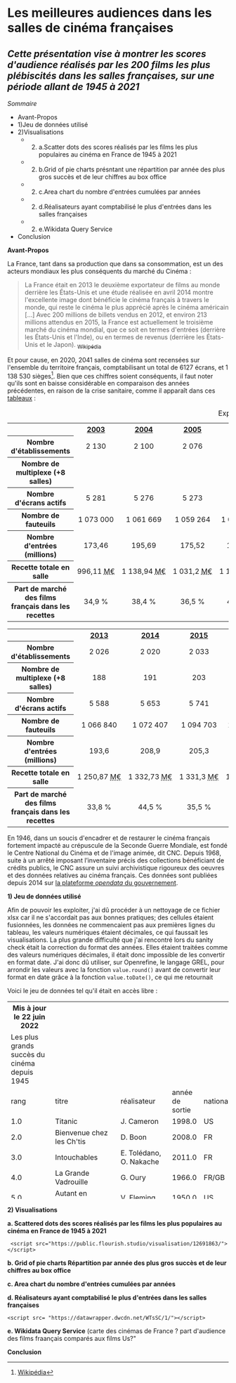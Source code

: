 <meta http-equiv='cache-control' content='no-cache'> 
<meta http-equiv='expires' content='0'> 
<meta http-equiv='pragma' content='no-cache'>

# Les meilleures audiences dans les salles de cinéma françaises
## *Cette présentation vise à montrer les scores d'audience réalisés par les 200 films les plus plébiscités dans les salles françaises, sur une période allant de 1945 à 2021*

*Sommaire*
- Avant-Propos
- 1)Jeu de données utilisé
- 2)Visualisations
  * 2) a.Scatter dots des scores réalisés par les films les plus populaires au cinéma en France de 1945 à 2021
  * 2) b.Grid of pie charts présntant une répartition par année des plus gros succès et de leur chiffres au box office
  * 2) c.Area chart du nombre d'entrées cumulées par années
  * 2) d.Réalisateurs ayant comptabilisé le plus d'entrées dans les salles françaises
  * 2) e.Wikidata Query Service
- Conclusion

**Avant-Propos**

La France, tant dans sa production que dans sa consommation, est un des acteurs mondiaux les plus conséquents du marché du Cinéma :
> La France était en 2013 le deuxième exportateur de films au monde derrière les États-Unis et une étude réalisée en avril 2014 montre l'excellente image dont bénéficie le cinéma français à travers le monde, qui reste le cinéma le plus apprécié après le cinéma américain [...]
Avec 200 millions de billets vendus en 2012, et environ 213 millions attendus en 2015, la France est actuellement le troisième marché du cinéma mondial, que ce soit en termes d'entrées (derrière les États-Unis et l'Inde), ou en termes de revenus (derrière les États-Unis et le Japon). 
[<sub>Wikipédia</sub>](https://fr.wikipedia.org/wiki/Cin%C3%A9ma_fran%C3%A7ais#Audience_contemporaine)

Et pour cause, en 2020, 2041 salles de cinéma sont recensées sur l'ensemble du territoire français, comptabilisant un total de 6127 écrans, et 1 138 530 sièges[^1]. Bien que ces chiffres soient conséquents, il faut noter qu'ils sont en baisse considérable en comparaison des années précédentes, en raison de la crise sanitaire, comme il apparaît dans ces [tableaux](https://fr.wikipedia.org/wiki/Cin%C3%A9ma_fran%C3%A7ais#Exploitation) :

<table class="wikitable centre">
<caption>Exploitation cinématographique en France
</caption>
<tbody><tr>
<td>
</td>
<th scope="col"><a href="/wiki/2003_au_cin%C3%A9ma" title="2003 au cinéma">2003</a>
</th>
<th scope="col"><a href="/wiki/2004_au_cin%C3%A9ma" title="2004 au cinéma">2004</a>
</th>
<th scope="col"><a href="/wiki/2005_au_cin%C3%A9ma" title="2005 au cinéma">2005</a>
</th>
<th scope="col"><a href="/wiki/2006_au_cin%C3%A9ma" title="2006 au cinéma">2006</a>
</th>
<th scope="col"><a href="/wiki/2007_au_cin%C3%A9ma" title="2007 au cinéma">2007</a>
</th>
<th scope="col"><a href="/wiki/2008_au_cin%C3%A9ma" title="2008 au cinéma">2008</a>
</th>
<th scope="col"><a href="/wiki/2009_au_cin%C3%A9ma" title="2009 au cinéma">2009</a>
</th>
<th scope="col"><a href="/wiki/2010_au_cin%C3%A9ma" title="2010 au cinéma">2010</a>
</th>
<th scope="col"><a href="/wiki/2011_au_cin%C3%A9ma" title="2011 au cinéma">2011</a>
</th>
<th scope="col"><a href="/wiki/2012_au_cin%C3%A9ma" title="2012 au cinéma">2012</a>
</th></tr>
<tr>
<th scope="row">Nombre d'établissements
</th>
<td align="center">2&#160;130
</td>
<td align="center">2&#160;100
</td>
<td align="center">2&#160;076
</td>
<td align="center">2&#160;063
</td>
<td align="center">2&#160;054
</td>
<td align="center">2&#160;068
</td>
<td align="center">2&#160;065
</td>
<td align="center">2&#160;046
</td>
<td align="center">2&#160;032
</td>
<td align="center">2&#160;029
</td></tr>
<tr>
<th scope="row">Nombre de multiplexe (+8 salles)
</th>
<td align="center">
</td>
<td align="center">
</td>
<td align="center">
</td>
<td align="center">
</td>
<td align="center">158
</td>
<td align="center">164
</td>
<td align="center">171
</td>
<td align="center">172
</td>
<td align="center">176
</td>
<td align="center">
</td></tr>
<tr>
<th scope="row">Nombre d'écrans actifs
</th>
<td align="center">5&#160;281
</td>
<td align="center">5&#160;276
</td>
<td align="center">5&#160;273
</td>
<td align="center">5&#160;283
</td>
<td align="center">5&#160;315
</td>
<td align="center">5&#160;389
</td>
<td align="center">5&#160;469
</td>
<td align="center">5&#160;464
</td>
<td align="center">5&#160;466
</td>
<td align="center">5&#160;502
</td></tr>
<tr>
<th scope="row">Nombre de fauteuils
</th>
<td align="center">1&#160;073&#160;000
</td>
<td align="center">1&#160;061&#160;669
</td>
<td align="center">1&#160;059&#160;264
</td>
<td align="center">1&#160;056&#160;868
</td>
<td align="center">1&#160;056&#160;072
</td>
<td align="center">1&#160;066&#160;593
</td>
<td align="center">1&#160;076&#160;984
</td>
<td align="center">1&#160;073&#160;681
</td>
<td align="center">1&#160;065&#160;803
</td>
<td align="center">1&#160;068&#160;903
</td></tr>
<tr>
<th scope="row">Nombre d'entrées (millions)
</th>
<td align="center">173,46
</td>
<td align="center">195,69
</td>
<td align="center">175,52
</td>
<td align="center">188,77
</td>
<td align="center">178,41
</td>
<td align="center">190,18
</td>
<td align="center">201,51
</td>
<td align="center">206,95
</td>
<td align="center">217,07
</td>
<td align="center">203,44
</td></tr>
<tr>
<th scope="row">Recette totale en salle
</th>
<td align="center">996,11&#160;<abbr class="abbr" title="mégaeuro">M€</abbr>
</td>
<td align="center">1&#160;138,94&#160;<abbr class="abbr" title="mégaeuro">M€</abbr>
</td>
<td align="center">1&#160;031,2&#160;<abbr class="abbr" title="mégaeuro">M€</abbr>
</td>
<td align="center">1&#160;120,7&#160;<abbr class="abbr" title="mégaeuro">M€</abbr>
</td>
<td align="center">1&#160;061,52&#160;<abbr class="abbr" title="mégaeuro">M€</abbr>
</td>
<td align="center">1&#160;142,21&#160;<abbr class="abbr" title="mégaeuro">M€</abbr>
</td>
<td align="center">1&#160;236,41&#160;<abbr class="abbr" title="mégaeuro">M€</abbr>
</td>
<td align="center">1&#160;308,92&#160;<abbr class="abbr" title="mégaeuro">M€</abbr>
</td>
<td align="center">1&#160;373,92&#160;<abbr class="abbr" title="mégaeuro">M€</abbr>
</td>
<td align="center">1&#160;305,63&#160;<abbr class="abbr" title="mégaeuro">M€</abbr>
</td></tr>
<tr>
<th scope="row">Part de marché des films<br />français dans les recettes
</th>
<td align="center" valign="middle">34,9&#160;%
</td>
<td align="center" valign="middle">38,4&#160;%
</td>
<td align="center" valign="middle">36,5&#160;%
</td>
<td align="center" valign="middle">44,6&#160;%
</td>
<td align="center" valign="middle">36,5&#160;%
</td>
<td align="center" valign="middle">45,4&#160;%
</td>
<td align="center" valign="middle">36,8&#160;%
</td>
<td align="center" valign="middle">35,8&#160;%
</td>
<td align="center" valign="middle">40,9&#160;%
</td>
<td align="center" valign="middle">40,3&#160;%
</td></tr></tbody></table>

<table class="wikitable centre">
<tbody><tr>
<td>
</td>
<th scope="col"><a href="/wiki/2013_au_cin%C3%A9ma" title="2013 au cinéma">2013</a>
</th>
<th scope="col"><a href="/wiki/2014_au_cin%C3%A9ma" title="2014 au cinéma">2014</a>
</th>
<th scope="col"><a href="/wiki/2015_au_cin%C3%A9ma" title="2015 au cinéma">2015</a>
</th>
<th scope="col"><a href="/wiki/2016_au_cin%C3%A9ma" title="2016 au cinéma">2016</a>
</th>
<th scope="col"><a href="/wiki/2017_au_cin%C3%A9ma" title="2017 au cinéma">2017</a>
</th>
<th scope="col"><a href="/wiki/2018_au_cin%C3%A9ma" title="2018 au cinéma">2018</a>
</th>
<th scope="col"><a href="/wiki/2019_au_cin%C3%A9ma" title="2019 au cinéma">2019</a>
</th>
<th scope="col"><a href="/wiki/2020_au_cin%C3%A9ma" title="2020 au cinéma">2020</a>
</th></tr>
<tr>
<th scope="row">Nombre d'établissements
</th>
<td align="center">2&#160;026
</td>
<td align="center">2&#160;020
</td>
<td align="center">2&#160;033
</td>
<td align="center">2&#160;044
</td>
<td align="center">2&#160;046
</td>
<td align="center">2040
</td>
<td align="center">2045
</td>
<td align="center">2041
</td></tr>
<tr>
<th scope="row">Nombre de multiplexe (+8 salles)
</th>
<td align="center">188
</td>
<td align="center">191
</td>
<td align="center">203
</td>
<td align="center">209
</td>
<td align="center">219
</td>
<td align="center">226
</td>
<td align="center">232
</td>
<td align="center">233
</td></tr>
<tr>
<th scope="row">Nombre d'écrans actifs
</th>
<td align="center">5&#160;588
</td>
<td align="center">5&#160;653
</td>
<td align="center">5&#160;741
</td>
<td align="center">5&#160;842
</td>
<td align="center">5&#160;913
</td>
<td align="center">5982
</td>
<td align="center">6114
</td>
<td align="center">6127
</td></tr>
<tr>
<th scope="row">Nombre de fauteuils
</th>
<td align="center">1&#160;066&#160;840
</td>
<td align="center">1&#160;072&#160;407
</td>
<td align="center">1&#160;094&#160;703
</td>
<td align="center">1&#160;099&#160;526
</td>
<td align="center">1&#160;118&#160;916
</td>
<td align="center">1&#160;126&#160;162
</td>
<td align="center">1&#160;140&#160;999
</td>
<td align="center">1&#160;138&#160;530
</td></tr>
<tr>
<th scope="row">Nombre d'entrées (millions)
</th>
<td align="center">193,6
</td>
<td align="center">208,9
</td>
<td align="center">205,3
</td>
<td align="center">213,2
</td>
<td align="center">209,2
</td>
<td align="center">201,20
</td>
<td align="center">213.0
</td>
<td align="center">65;1
</td></tr>
<tr>
<th scope="row">Recette totale en salle
</th>
<td align="center">1&#160;250,87&#160;<abbr class="abbr" title="mégaeuro">M€</abbr>
</td>
<td align="center">1&#160;332,73&#160;<abbr class="abbr" title="mégaeuro">M€</abbr>
</td>
<td align="center">1&#160;331,3&#160;<abbr class="abbr" title="mégaeuro">M€</abbr>
</td>
<td align="center">1&#160;388,6&#160;<abbr class="abbr" title="mégaeuro">M€</abbr>
</td>
<td align="center">1&#160;380,6&#160;<abbr class="abbr" title="mégaeuro">M€</abbr>
</td>
<td align="center">1336,73<abbr class="abbr" title="mégaeuro">M€</abbr>
</td>
<td align="center">1447,4<abbr class="abbr" title="mégaeuro">M€</abbr>
</td>
<td align="center"><abbr class="abbr" title="mégaeuro">M€</abbr>
</td></tr>
<tr>
<th scope="row">Part de marché des films<br />français dans les recettes
</th>
<td align="center" valign="middle">33,8&#160;%
</td>
<td align="center" valign="middle">44,5&#160;%
</td>
<td align="center" valign="middle">35,5&#160;%
</td>
<td align="center" valign="middle">35,8&#160;%
</td>
<td align="center" valign="middle">37,4&#160;%
</td>
<td align="center" valign="middle">39,3%
</td>
<td align="center" valign="middle">34,8&#160;%
</td>
<td align="center" valign="middle">44.9%
</td></tr></tbody></table>

En 1946, dans un soucis d'encadrer et de restaurer le cinéma français fortement impacté au crépuscule de la Seconde Guerre Mondiale, est fondé le Centre National du Cinéma et de l'image animée, dit CNC. Depuis 1968, suite à un arrêté imposant l’inventaire précis des collections bénéficiant de crédits publics, le CNC assure un suivi archivistique rigoureux des oeuvres et des données relatives au cinéma français. Ces données sont publiées depuis 2014 sur [la plateforme _opendata_ du gouvernement](https://www.data.gouv.fr/fr/).

**1) Jeu de données utilisé** 

Afin de pouvoir les exploiter, j'ai dû procéder à un nettoyage de ce fichier xlsx car il ne s'accordait pas aux bonnes pratiques; des cellules étaient fusionnées, les données ne commencaient pas aux premières lignes du tableau, les valeurs numériques étaient décimales, ce qui faussait les visualisations. La plus grande difficulté que j'ai rencontré lors du sanity check était la correction du format des années. Elles étaient traitées comme des valeurs numériques décimales, il était donc impossible de les convertir en format date. J'ai donc dû utiliser, sur Openrefine, le langage GREL, pour arrondir les valeurs avec la fonction `value.round()` avant de convertir leur format en date grâce à la fonction `value.toDate()`, ce qui me retournait 

Voici le jeu de données tel qu'il était en accès libre :

<meta charset="utf-8" />
<table width="600" height="450" frameborder ="0">
<tr>
<th>Mis à jour le 22 juin 2022</th>
<tr><td>Les plus grands succès du cinéma depuis 1945</td><td></td><td></td><td></td><td></td><td></td></tr>
<tr><td>rang</td><td>titre</td><td>réalisateur</td><td>année de sortie</td><td>nationalité1</td><td>entrées (millions)2</td></tr>
<tr><td>1.0</td><td>Titanic</td><td>J. Cameron</td><td>1998.0</td><td>US</td><td>2.1798906E7</td></tr>
<tr><td>2.0</td><td>Bienvenue chez les Ch&apos;tis</td><td>D. Boon</td><td>2008.0</td><td>FR</td><td>2.0444918E7</td></tr>
<tr><td>3.0</td><td>Intouchables</td><td>E. Tolédano, O. Nakache</td><td>2011.0</td><td>FR</td><td>1.9509835E7</td></tr>
<tr><td>4.0</td><td>La Grande Vadrouille</td><td>G. Oury</td><td>1966.0</td><td>FR/GB</td><td>1.7330139E7</td></tr>
<tr><td>5.0</td><td>Autant en emporte le vent</td><td>V. Fleming</td><td>1950.0</td><td>US</td><td>1.672816E7</td></tr>
<tr><td>6.0</td><td>Il était une fois dans l&apos;Ouest</td><td>S. Leone</td><td>1969.0</td><td>IT</td><td>1.4891828E7</td></tr>
<tr><td>7.0</td><td>Le Livre de la jungle</td><td>W. Reitherman</td><td>1968.0</td><td>US</td><td>1.4798057E7</td></tr>
<tr><td>8.0</td><td>Avatar</td><td>J. Cameron</td><td>2009.0</td><td>US</td><td>1.4782116E7</td></tr>
<tr><td>9.0</td><td>Les 101 Dalmatiens</td><td>W. Disney</td><td>1961.0</td><td>US</td><td>1.4697525E7</td></tr>
<tr><td>10.0</td><td>Astérix et Obélix : mission Cléopâtre</td><td>A. Chabat</td><td>2002.0</td><td>FR</td><td>1.4408347E7</td></tr>
<tr><td>11.0</td><td>Les Dix Commandements</td><td>C.B. DeMille</td><td>1958.0</td><td>US</td><td>1.4237371E7</td></tr>
<tr><td>12.0</td><td>Ben Hur</td><td>W. Wyler</td><td>1960.0</td><td>US</td><td>1.385777E7</td></tr>
<tr><td>13.0</td><td>Les Visiteurs</td><td>J.M. Poiré</td><td>1993.0</td><td>FR</td><td>1.3673172E7</td></tr>
<tr><td>14.0</td><td>Le Pont de la rivière Kwai</td><td>D. Lean</td><td>1957.0</td><td>GB</td><td>1.3477151E7</td></tr>
<tr><td>15.0</td><td>Cendrillon</td><td>W. Disney</td><td>1950.0</td><td>US</td><td>1.3269623E7</td></tr>
<tr><td>16.0</td><td>Le Petit Monde de Don Camillo</td><td>J. Duvivier</td><td>1952.0</td><td>IT/FR</td><td>1.2791213E7</td></tr>
<tr><td>17.0</td><td>Les Aristochats</td><td>W. Reitherman</td><td>1971.0</td><td>US</td><td>1.2737882E7</td></tr>
<tr><td>18.0</td><td>Qu&apos;est-ce qu&apos;on a fait au bon dieu ?</td><td>P. De Chauveron</td><td>2014.0</td><td>FR</td><td>1.2356551E7</td></tr>
<tr><td>19.0</td><td>Le Jour le plus long</td><td>Collectif</td><td>1962.0</td><td>US</td><td>1.193055E7</td></tr>
<tr><td>20.0</td><td>Le Corniaud</td><td>G. Oury</td><td>1965.0</td><td>FR/IT</td><td>1.1744912E7</td></tr>
<tr><td>21.0</td><td>La Belle et le clochard</td><td>W. Disney</td><td>1955.0</td><td>US</td><td>1.1253225E7</td></tr>
<tr><td>22.0</td><td>Le Roi lion</td><td>R. Aller, R. Minkoff</td><td>1994.0</td><td>US</td><td>1.0747322E7</td></tr>
<tr><td>23.0</td><td>Bambi</td><td>W. Disney</td><td>1948.0</td><td>US</td><td>1.0715149E7</td></tr>
<tr><td>24.0</td><td>Star Wars : Episode 7, le reveil de la force</td><td>J. J. Abrams</td><td>2015.0</td><td>US</td><td>1.0345644E7</td></tr>
<tr><td>25.0</td><td>Taxi 2</td><td>G. Krawczyk</td><td>2000.0</td><td>FR</td><td>1.0302954E7</td></tr>
<tr><td>26.0</td><td>Trois hommes et un couffin</td><td>C. Serreau</td><td>1985.0</td><td>FR</td><td>1.0251813E7</td></tr>
<tr><td>27.0</td><td>Les Bronzés 3 - amis pour la vie</td><td>P. Leconte</td><td>2006.0</td><td>FR</td><td>1.0229483E7</td></tr>
<tr><td>28.0</td><td>Les Canons de Navarone</td><td>J. Lee Thompson</td><td>1961.0</td><td>US</td><td>1.0181324E7</td></tr>
<tr><td>29.0</td><td>La Guerre des boutons</td><td>Y. Robert</td><td>1962.0</td><td>FR</td><td>1.0052423E7</td></tr>
<tr><td>30.0</td><td>Les Misérables</td><td>J.P. Le Chanois, J.P. Dreyfus</td><td>1958.0</td><td>FR/IT</td><td>9969086.0</td></tr>
<tr><td>31.0</td><td>Le Roi Lion</td><td>J. Favreau</td><td>2019.0</td><td>US</td><td>9848728.0</td></tr>
<tr><td>32.0</td><td>E.T. l&apos;extra-terrestre</td><td>S. Spielberg</td><td>1982.0</td><td>US</td><td>9847614.0</td></tr>
<tr><td>33.0</td><td>Docteur Jivago</td><td>D. Lean</td><td>1966.0</td><td>US</td><td>9817737.0</td></tr>
<tr><td>34.0</td><td>Vingt mille lieues sous les mers</td><td>R. Fleischer</td><td>1955.0</td><td>US</td><td>9628014.0</td></tr>
<tr><td>35.0</td><td>Harry Potter à l&apos;école des sorciers</td><td>C. Colombus</td><td>2001.0</td><td>US</td><td>9545909.0</td></tr>
<tr><td>36.0</td><td>Sous le plus grand chapiteau du monde</td><td>C.B. DeMille</td><td>1953.0</td><td>US</td><td>9488114.0</td></tr>
<tr><td>37.0</td><td>Le Monde de Nemo</td><td>A. Stanton, L. Unkrich</td><td>2003.0</td><td>US</td><td>9446595.0</td></tr>
<tr><td>38.0</td><td>Le Dîner de cons</td><td>F. Veber</td><td>1998.0</td><td>FR</td><td>9249770.0</td></tr>
<tr><td>39.0</td><td>Le Grand Bleu</td><td>L. Besson</td><td>1988.0</td><td>FR</td><td>9200891.0</td></tr>
<tr><td>40.0</td><td>L&apos;Ours</td><td>J.J. Annaud</td><td>1988.0</td><td>FR</td><td>9138948.0</td></tr>
<tr><td>41.0</td><td>Emmanuelle</td><td>J. Jaeckin</td><td>1974.0</td><td>FR</td><td>8894166.0</td></tr>
<tr><td>42.0</td><td>Harry Potter et la chambre des secrets</td><td>C. Colombus</td><td>2002.0</td><td>US</td><td>8862273.0</td></tr>
<tr><td>43.0</td><td>La Vache et le prisonnier</td><td>H. Verneuil</td><td>1959.0</td><td>FR/IT</td><td>8851261.0</td></tr>
<tr><td>44.0</td><td>West Side Story</td><td>R. Wise, J. Robbins</td><td>1962.0</td><td>US</td><td>8780013.0</td></tr>
<tr><td>45.0</td><td>Astérix et Obélix contre César</td><td>C. Zidi</td><td>1999.0</td><td>FR/DE/IT</td><td>8776587.0</td></tr>
<tr><td>46.0</td><td>La Grande Evasion</td><td>R. Walsh</td><td>1963.0</td><td>US</td><td>8757609.0</td></tr>
<tr><td>47.0</td><td>Le Bataillon du ciel</td><td>A. Esway</td><td>1947.0</td><td>FR</td><td>8649752.0</td></tr>
<tr><td>48.0</td><td>Le Fabuleux Destin d&apos;Amélie Poulain</td><td>J.P. Jeunet</td><td>2001.0</td><td>FR/DE</td><td>8527435.0</td></tr>
<tr><td>49.0</td><td>Les Choristes</td><td>C. Barratier</td><td>2004.0</td><td>FR/CH</td><td>8469922.0</td></tr>
<tr><td>50.0</td><td>Le Dictateur</td><td>C. Chaplin</td><td>1945.0</td><td>US</td><td>8406911.0</td></tr>
<tr><td>51.0</td><td>Pour qui sonne le glas ?</td><td>S. Wood</td><td>1947.0</td><td>US</td><td>8274759.0</td></tr>
<tr><td>52.0</td><td>Rien à déclarer</td><td>D. Boon</td><td>2011.0</td><td>FR/BE</td><td>8140813.0</td></tr>
<tr><td>53.0</td><td>Violettes impériales</td><td>R. Pottier</td><td>1952.0</td><td>FR/ES</td><td>8125846.0</td></tr>
<tr><td>54.0</td><td>Les Couloirs du temps - les visiteurs 2</td><td>J.M. Poiré</td><td>1998.0</td><td>FR</td><td>8039466.0</td></tr>
<tr><td>55.0</td><td>Le Boulanger de Valorgue</td><td>H. Verneuil</td><td>1953.0</td><td>FR</td><td>7889091.0</td></tr>
<tr><td>56.0</td><td>Un Indien dans la ville</td><td>H. Palud</td><td>1994.0</td><td>FR</td><td>7887974.0</td></tr>
<tr><td>57.0</td><td>Pinocchio</td><td>W. Disney</td><td>1946.0</td><td>US</td><td>7854113.0</td></tr>
<tr><td>58.0</td><td>L&apos;Âge de glace 3 - le temps des dinosaures</td><td>C. Saldanha</td><td>2009.0</td><td>US</td><td>7836584.0</td></tr>
<tr><td>59.0</td><td>Star Wars : épisode 1 - la menace fantôme</td><td>G. Lucas</td><td>1999.0</td><td>US</td><td>7835365.0</td></tr>
<tr><td>60.0</td><td>Tarzan</td><td>C. Buck, K. Lima</td><td>1999.0</td><td>US</td><td>7822887.0</td></tr>
<tr><td>61.0</td><td>Le Gendarme de Saint-Tropez</td><td>J. Girault</td><td>1964.0</td><td>FR/IT</td><td>7811393.0</td></tr>
<tr><td>62.0</td><td>Le Comte de Monte Cristo</td><td>R. Vernay</td><td>1955.0</td><td>FR/IT</td><td>7780963.0</td></tr>
<tr><td>63.0</td><td>Sixième Sens</td><td>M. Night Shyamalan</td><td>2000.0</td><td>US</td><td>7743424.0</td></tr>
<tr><td>64.0</td><td>Ratatouille</td><td>B. Bird, J. Pinkava</td><td>2007.0</td><td>US</td><td>7727621.0</td></tr>
<tr><td>65.0</td><td>Le Cinquième Elément</td><td>L. Besson</td><td>1997.0</td><td>FR</td><td>7713105.0</td></tr>
<tr><td>66.0</td><td>Harry Potter et la coupe de feu</td><td>M. Newell</td><td>2005.0</td><td>GB</td><td>7712423.0</td></tr>
<tr><td>67.0</td><td>la famille Bélier</td><td>É. Lartigau</td><td>2014.0</td><td>FR</td><td>7704036.0</td></tr>
<tr><td>68.0</td><td>Orange mécanique</td><td>S. Kubrick</td><td>1972.0</td><td>GB</td><td>7629804.0</td></tr>
<tr><td>69.0</td><td>La Reine des neiges 2</td><td>C. Buck, J. Lee</td><td>2019.0</td><td>US</td><td>7527360.0</td></tr>
<tr><td>70.0</td><td>Les Bidasses en folie</td><td>C. Zidi</td><td>1971.0</td><td>FR</td><td>7460911.0</td></tr>
<tr><td>71.0</td><td>Le Retour de Don Camillo</td><td>J. Duvivier</td><td>1953.0</td><td>IT/FR</td><td>7425550.0</td></tr>
<tr><td>72.0</td><td>Le Seigneur des anneaux - le retour du roi</td><td>P. Jackson</td><td>2003.0</td><td>NZ</td><td>7423673.0</td></tr>
<tr><td>73.0</td><td>La Vérité si je mens 2</td><td>T. Gilou</td><td>2001.0</td><td>FR</td><td>7407982.0</td></tr>
<tr><td>74.0</td><td>Jour de fête</td><td>J. Tati</td><td>1949.0</td><td>FR</td><td>7402939.0</td></tr>
<tr><td>75.0</td><td>Aladdin</td><td>J. Musker</td><td>1993.0</td><td>US</td><td>7353322.0</td></tr>
<tr><td>76.0</td><td>Les Aventures de Peter Pan</td><td>W. Disney</td><td>1953.0</td><td>US</td><td>7347176.0</td></tr>
<tr><td>77.0</td><td>Les Aventures de Rabbi Jacob</td><td>G. Oury</td><td>1973.0</td><td>FR/IT</td><td>7307118.0</td></tr>
<tr><td>78.0</td><td>Danse avec les loups</td><td>K. Costner</td><td>1991.0</td><td>US</td><td>7281824.0</td></tr>
<tr><td>79.0</td><td>Les Aventures de Bernard et Bianca</td><td>Collectif</td><td>1977.0</td><td>US</td><td>7242381.0</td></tr>
<tr><td>80.0</td><td>Jean de Florette</td><td>C. Berri</td><td>1986.0</td><td>FR</td><td>7225184.0</td></tr>
<tr><td>81.0</td><td>Star Wars : épisode 3 - la revanche des Sith</td><td>G. Lucas</td><td>2005.0</td><td>US</td><td>7205953.0</td></tr>
<tr><td>82.0</td><td>Harry Potter et le prisonnier d&apos;Azkaban</td><td>A. Cuaron</td><td>2004.0</td><td>GB</td><td>7152904.0</td></tr>
<tr><td>83.0</td><td>Shrek 2</td><td>A. Adamson, V. Jenson</td><td>2004.0</td><td>US</td><td>7142658.0</td></tr>
<tr><td>84.0</td><td>Le Seigneur des anneaux - les deux tours</td><td>P. Jackson</td><td>2002.0</td><td>NZ</td><td>7128603.0</td></tr>
<tr><td>85.0</td><td>Samson et Dalila</td><td>C.B. DeMille</td><td>1951.0</td><td>US</td><td>7116461.0</td></tr>
<tr><td>86.0</td><td>Star Wars les derniers Jedi</td><td>R. Johnson</td><td>2017.0</td><td>US</td><td>7094279.0</td></tr>
<tr><td>87.0</td><td>Jeanne d&apos;Arc</td><td>V. Fleming</td><td>1949.0</td><td>US</td><td>7092805.0</td></tr>
<tr><td>88.0</td><td>La Chèvre</td><td>F. Veber</td><td>1981.0</td><td>FR/MX</td><td>7080976.0</td></tr>
<tr><td>89.0</td><td>Monsieur Vincent</td><td>M. Cloche</td><td>1947.0</td><td>FR</td><td>7057022.0</td></tr>
<tr><td>90.0</td><td>Les Sept Mercenaires</td><td>J. Sturges</td><td>1961.0</td><td>US</td><td>7044522.0</td></tr>
<tr><td>91.0</td><td>Le Seigneur des anneaux - la communauté de l&apos;anneau</td><td>P. Jackson</td><td>2001.0</td><td>NZ</td><td>7011664.0</td></tr>
<tr><td>92.0</td><td>Skyfall</td><td>S. Mendes</td><td>2012.0</td><td>GB</td><td>7009368.0</td></tr>
<tr><td>93.0</td><td>Si Versailles m&apos;était conté</td><td>S. Guitry</td><td>1954.0</td><td>FR</td><td>6987432.0</td></tr>
<tr><td>94.0</td><td>Les Grandes Vacances</td><td>J. Girault</td><td>1967.0</td><td>FR/IT</td><td>6987269.0</td></tr>
<tr><td>95.0</td><td>Le Salaire de la peur</td><td>H.G. Clouzot</td><td>1953.0</td><td>FR/IT</td><td>6950146.0</td></tr>
<tr><td>96.0</td><td>Michel Strogoff</td><td>C. Gallone</td><td>1956.0</td><td>FR/IT</td><td>6869247.0</td></tr>
<tr><td>97.0</td><td>Le Gendarme se marie</td><td>J. Girault</td><td>1968.0</td><td>FR/IT</td><td>6828665.0</td></tr>
<tr><td>98.0</td><td>Avengers : Endgame</td><td>A. Russo, J. Russo</td><td>2019.0</td><td>US</td><td>6825154.0</td></tr>
<tr><td>99.0</td><td>Le Bossu de Notre-Dame</td><td>K. Wise, G. Trousdale</td><td>1996.0</td><td>US</td><td>6813099.0</td></tr>
<tr><td>100.0</td><td>Astérix aux Jeux Olympiques</td><td>F. Forestier, T. Langmann</td><td>2008.0</td><td>FR/DE/ES/IT</td><td>6807835.0</td></tr>
<tr><td>101.0</td><td>Mission spéciale</td><td>M. de Canonge</td><td>1946.0</td><td>FR</td><td>6781120.0</td></tr>
<tr><td>102.0</td><td>Jurassic Park</td><td>S. Spielberg</td><td>1993.0</td><td>US</td><td>6755899.0</td></tr>
<tr><td>103.0</td><td>Fanfan la Tulipe</td><td>Christian-Jaque</td><td>1952.0</td><td>FR/IT</td><td>6737998.0</td></tr>
<tr><td>104.0</td><td>L&apos;Exorciste</td><td>W. Friedkin</td><td>1974.0</td><td>US</td><td>6727910.0</td></tr>
<tr><td>105.0</td><td>Qu&apos;est-ce qu&apos;on a encore fait au bon dieu ?</td><td>P. de Chauveron</td><td>2019.0</td><td>FR / BE</td><td>6719759.0</td></tr>
<tr><td>106.0</td><td>Rox et Rouky</td><td>A. Stevens</td><td>1981.0</td><td>US</td><td>6717395.0</td></tr>
<tr><td>107.0</td><td>Goldfinger</td><td>G. Hamilton</td><td>1965.0</td><td>GB</td><td>6676568.0</td></tr>
<tr><td>108.0</td><td>Les Trois Frères</td><td>D. Bourdon, B. Campan</td><td>1995.0</td><td>FR</td><td>6671088.0</td></tr>
<tr><td>109.0</td><td>les Minions</td><td>P. Coffin, K. Balda</td><td>2015.0</td><td>US</td><td>6663465.0</td></tr>
<tr><td>110.0</td><td>Nous irons à Paris</td><td>J. Boyer</td><td>1950.0</td><td>FR</td><td>6659325.0</td></tr>
<tr><td>111.0</td><td>Manon des sources</td><td>C. Berri</td><td>1986.0</td><td>FR</td><td>6646236.0</td></tr>
<tr><td>112.0</td><td>l&apos;Age de glace 4 : la dérive des continents</td><td>M.Thurmeier, S. Martino</td><td>2012.0</td><td>US</td><td>6642048.0</td></tr>
<tr><td>113.0</td><td>Sissi</td><td>E. Marischka</td><td>1956.0</td><td>AT</td><td>6637836.0</td></tr>
<tr><td>114.0</td><td>L&apos;Age de glace 2</td><td>C. Saldanha</td><td>2006.0</td><td>US</td><td>6627706.0</td></tr>
<tr><td>115.0</td><td>Le Cercle des poètes disparus</td><td>P. Weir</td><td>1989.0</td><td>US</td><td>6601781.0</td></tr>
<tr><td>116.0</td><td>La Belle au bois dormant</td><td>W. Disney</td><td>1959.0</td><td>US</td><td>6592751.0</td></tr>
<tr><td>117.0</td><td>Harry Potter et les reliques de la mort - 2e partie</td><td>D. Yates</td><td>2011.0</td><td>GB</td><td>6577156.0</td></tr>
<tr><td>118.0</td><td>Pirates des Caraïbes - le secret du coffre maudit</td><td>G. Verbinski</td><td>2006.0</td><td>US</td><td>6522015.0</td></tr>
<tr><td>119.0</td><td>Robin des bois</td><td>W. Reitherman</td><td>1974.0</td><td>US</td><td>6485372.0</td></tr>
<tr><td>120.0</td><td>Taxi</td><td>G. Pires</td><td>1998.0</td><td>FR</td><td>6485260.0</td></tr>
<tr><td>121.0</td><td>Rain Man</td><td>B. Levinson</td><td>1989.0</td><td>US</td><td>6475822.0</td></tr>
<tr><td>122.0</td><td>La Guerre des étoiles</td><td>G. Lucas</td><td>1977.0</td><td>US</td><td>6460540.0</td></tr>
<tr><td>123.0</td><td>Sissi impératrice</td><td>E. Marischka</td><td>1957.0</td><td>AT</td><td>6429021.0</td></tr>
<tr><td>124.0</td><td>Les Aventuriers de l&apos;arche perdue</td><td>S. Spielberg</td><td>1981.0</td><td>US</td><td>6404631.0</td></tr>
<tr><td>125.0</td><td>Tant qu&apos;il y aura des hommes</td><td>F. Zinnemann</td><td>1954.0</td><td>US</td><td>6401375.0</td></tr>
<tr><td>126.0</td><td>Arthur et les Minimoys</td><td>L. Besson</td><td>2006.0</td><td>FR</td><td>6400180.0</td></tr>
<tr><td>127.0</td><td>La Cuisine au beurre</td><td>G. Grangier</td><td>1963.0</td><td>FR/IT</td><td>6397594.0</td></tr>
<tr><td>128.0</td><td>Spider-Man</td><td>S. Raimi</td><td>2002.0</td><td>US</td><td>6382266.0</td></tr>
<tr><td>129.0</td><td>La Symphonie pastorale</td><td>J. Delannoy</td><td>1946.0</td><td>FR</td><td>6373084.0</td></tr>
<tr><td>130.0</td><td>Ivanhoé</td><td>R. Thorpe</td><td>1952.0</td><td>US</td><td>6362071.0</td></tr>
<tr><td>131.0</td><td>Le Bon, la brute et le truand</td><td>S. Leone</td><td>1968.0</td><td>IT</td><td>6350067.0</td></tr>
<tr><td>132.0</td><td>Les Dents de la mer</td><td>S. Spielberg</td><td>1976.0</td><td>US</td><td>6346372.0</td></tr>
<tr><td>133.0</td><td>Spider-Man 3</td><td>S. Raimi</td><td>2007.0</td><td>US</td><td>6320882.0</td></tr>
<tr><td>134.0</td><td>Quo Vadis</td><td>M. Le Roy</td><td>1953.0</td><td>US</td><td>6305624.0</td></tr>
<tr><td>135.0</td><td>La Gloire de mon père</td><td>Y. Robert</td><td>1990.0</td><td>FR</td><td>6298736.0</td></tr>
<tr><td>136.0</td><td>Le Gendarme et les extra-terrestres</td><td>J. Girault</td><td>1979.0</td><td>FR</td><td>6280079.0</td></tr>
<tr><td>137.0</td><td>Indiana Jones et la dernière croisade</td><td>S. Spielberg</td><td>1989.0</td><td>US</td><td>6256297.0</td></tr>
<tr><td>138.0</td><td>Harry Potter et l&apos;ordre du Phénix</td><td>D. Yates</td><td>2007.0</td><td>GB</td><td>6219499.0</td></tr>
<tr><td>139.0</td><td>Marche à l&apos;ombre</td><td>M. Blanc</td><td>1984.0</td><td>FR</td><td>6168425.0</td></tr>
<tr><td>140.0</td><td>Pas si bête</td><td>A. Berthomieu</td><td>1946.0</td><td>FR</td><td>6165419.0</td></tr>
<tr><td>141.0</td><td>Merlin l&apos;enchanteur</td><td>W. Reitherman</td><td>1964.0</td><td>US</td><td>6160500.0</td></tr>
<tr><td>142.0</td><td>La Chartreuse de Parme</td><td>Christian-Jaque</td><td>1948.0</td><td>FR</td><td>6152480.0</td></tr>
<tr><td>143.0</td><td>Germinal</td><td>C. Berri</td><td>1993.0</td><td>FR/BE</td><td>6149725.0</td></tr>
<tr><td>144.0</td><td>Harry Potter et le Prince de sang-mêlé</td><td>D. Yates</td><td>2009.0</td><td>GB</td><td>6140398.0</td></tr>
<tr><td>145.0</td><td>Le Père tranquille</td><td>R. Clément</td><td>1946.0</td><td>FR</td><td>6139259.0</td></tr>
<tr><td>146.0</td><td>Les Feux de la rampe</td><td>C. Chaplin</td><td>1952.0</td><td>US</td><td>6137070.0</td></tr>
<tr><td>147.0</td><td>Oscar</td><td>E. Molinaro</td><td>1967.0</td><td>FR</td><td>6123063.0</td></tr>
<tr><td>148.0</td><td>Taxi 3</td><td>G. Krawczyk</td><td>2003.0</td><td>FR</td><td>6108669.0</td></tr>
<tr><td>149.0</td><td>Harry Potter et les reliques de la mort - 1re partie</td><td>D. Yates</td><td>2010.0</td><td>GB</td><td>6102789.0</td></tr>
<tr><td>150.0</td><td>Star Wars : épisode 9, l&apos;ascension de Skywalker</td><td>J.J. Abrams</td><td>2019.0</td><td>US</td><td>6063436.0</td></tr>
<tr><td>151.0</td><td>Terminator 2 - le jugement dernier</td><td>J. Cameron</td><td>1991.0</td><td>US</td><td>6007492.0</td></tr>
<tr><td>152.0</td><td>Midnight Express</td><td>A. Parker</td><td>1978.0</td><td>GB</td><td>5974912.0</td></tr>
<tr><td>153.0</td><td>Les Dieux sont tombés sur la tête</td><td>J. Uys</td><td>1983.0</td><td>ZA</td><td>5950116.0</td></tr>
<tr><td>154.0</td><td>Mourir d&apos;aimer</td><td>A. Cayatte</td><td>1971.0</td><td>FR/IT</td><td>5912600.0</td></tr>
<tr><td>155.0</td><td>Qui veut la peau de Roger Rabbit ?</td><td>R. Zemeckis</td><td>1988.0</td><td>US</td><td>5909001.0</td></tr>
<tr><td>156.0</td><td>Crocodile Dundee</td><td>P. Faiman</td><td>1987.0</td><td>AU</td><td>5887982.0</td></tr>
<tr><td>157.0</td><td>Guerre et Paix</td><td>K. Vidor</td><td>1956.0</td><td>US</td><td>5885856.0</td></tr>
<tr><td>158.0</td><td>Les Ripoux</td><td>C. Zidi</td><td>1984.0</td><td>FR</td><td>5882397.0</td></tr>
<tr><td>159.0</td><td>L&apos;Odyssée du Docteur Wassel</td><td>C.B. DeMille</td><td>1946.0</td><td>US</td><td>5866693.0</td></tr>
<tr><td>160.0</td><td>Rambo 2 - la mission</td><td>G.P. Cosmatos</td><td>1985.0</td><td>US</td><td>5851440.0</td></tr>
<tr><td>161.0</td><td>Le Bossu</td><td>A. Hunebelle</td><td>1959.0</td><td>FR/IT</td><td>5847123.0</td></tr>
<tr><td>162.0</td><td>L&apos;Aile ou la Cuisse</td><td>C. Zidi</td><td>1976.0</td><td>FR</td><td>5843090.0</td></tr>
<tr><td>163.0</td><td>Les Vacances de Monsieur Hulot</td><td>J. Tati</td><td>1953.0</td><td>FR</td><td>5799875.0</td></tr>
<tr><td>164.0</td><td>Sissi face à son destin</td><td>E. Marischka</td><td>1958.0</td><td>AT</td><td>5794263.0</td></tr>
<tr><td>165.0</td><td>Quatre mariages et un enterrement</td><td>M. Newell</td><td>1994.0</td><td>GB</td><td>5781268.0</td></tr>
<tr><td>166.0</td><td>Mulan</td><td>T. Bancroft, B. Cook</td><td>1998.0</td><td>US</td><td>5776901.0</td></tr>
<tr><td>167.0</td><td>Men in Black</td><td>B. Sonnenfeld</td><td>1997.0</td><td>US</td><td>5759617.0</td></tr>
<tr><td>168.0</td><td>Le train sifflera trois fois</td><td>F. Zinnemann</td><td>1952.0</td><td>US</td><td>5756216.0</td></tr>
<tr><td>169.0</td><td>Moi, moche et méchant 3</td><td>K. Balda, P. Coffin, E. Guillon</td><td>2017.0</td><td>US</td><td>5746829.0</td></tr>
<tr><td>170.0</td><td>Grease</td><td>R. Kleiser</td><td>1978.0</td><td>US</td><td>5745596.0</td></tr>
<tr><td>171.0</td><td>Les Indestructibles 2</td><td>B. Brad</td><td>2018.0</td><td>US</td><td>5744813.0</td></tr>
<tr><td>172.0</td><td>Les Fous du stade</td><td>C. Zidi</td><td>1972.0</td><td>FR</td><td>5744270.0</td></tr>
<tr><td>173.0</td><td>Le Troisième Homme</td><td>C. Reed</td><td>1949.0</td><td>GB</td><td>5742569.0</td></tr>
<tr><td>174.0</td><td>Opération tonnerre</td><td>T. Young</td><td>1965.0</td><td>GB</td><td>5735506.0</td></tr>
<tr><td>175.0</td><td>Andalousie</td><td>R. Vernay</td><td>1951.0</td><td>FR/ES</td><td>5735108.0</td></tr>
<tr><td>176.0</td><td>Les Anges gardiens</td><td>J.M. Poiré</td><td>1995.0</td><td>FR</td><td>5734326.0</td></tr>
<tr><td>177.0</td><td>Les Valseuses</td><td>B. Blier</td><td>1974.0</td><td>FR</td><td>5729042.0</td></tr>
<tr><td>178.0</td><td>La Bataille du rail</td><td>R. Clément</td><td>1946.0</td><td>FR</td><td>5727974.0</td></tr>
<tr><td>179.0</td><td>Lawrence d&apos;Arabie</td><td>D. Lean</td><td>1963.0</td><td>GB</td><td>5718291.0</td></tr>
<tr><td>180.0</td><td>A nous les petites Anglaises</td><td>M. Lang</td><td>1976.0</td><td>FR</td><td>5704446.0</td></tr>
<tr><td>181.0</td><td>La Vérité</td><td>H.G. Clouzot</td><td>1960.0</td><td>FR/IT</td><td>5701210.0</td></tr>
<tr><td>182.0</td><td>Notre-Dame de Paris</td><td>J. Delannoy</td><td>1956.0</td><td>FR/IT</td><td>5700102.0</td></tr>
<tr><td>183.0</td><td>Indiana Jones et le temple maudit</td><td>S. Spielberg</td><td>1984.0</td><td>US</td><td>5690878.0</td></tr>
<tr><td>184.0</td><td>Les Tuche 3</td><td>O. Baroux</td><td>2018.0</td><td>FR</td><td>5687833.0</td></tr>
<tr><td>185.0</td><td>Matrix Reloaded</td><td>L. Wachowski, A. Wachowski</td><td>2003.0</td><td>US</td><td>5672070.0</td></tr>
<tr><td>186.0</td><td>Pirates des Caraïbes - jusqu&apos;au bout du monde</td><td>G. Verbinski</td><td>2007.0</td><td>US</td><td>5639260.0</td></tr>
<tr><td>187.0</td><td>Pocahontas, une légende indienne</td><td>M. Gabriel, E. Goldberg</td><td>1995.0</td><td>US</td><td>5634513.0</td></tr>
<tr><td>188.0</td><td>La Ch&apos;tite Famille</td><td>D. Boon</td><td>2018.0</td><td>FR</td><td>5630428.0</td></tr>
<tr><td>189.0</td><td>Bons baisers de Russie</td><td>T. Young</td><td>1964.0</td><td>GB</td><td>5625125.0</td></tr>
<tr><td>190.0</td><td>Star Wars : épisode 2 - l&apos;attaque des clones</td><td>G. Lucas</td><td>2002.0</td><td>US</td><td>5624277.0</td></tr>
<tr><td>191.0</td><td>Le Petit Nicolas</td><td>L. Tirard</td><td>2009.0</td><td>FR/BE</td><td>5616187.0</td></tr>
<tr><td>192.0</td><td>Joker</td><td>T. Phillips</td><td>2019.0</td><td>US</td><td>5611793.0</td></tr>
<tr><td>193.0</td><td>Independence Day</td><td>R. Emmerich</td><td>1996.0</td><td>US</td><td>5606839.0</td></tr>
<tr><td>194.0</td><td>Quai des Orfèvres</td><td>H.G. Clouzot</td><td>1947.0</td><td>FR</td><td>5582579.0</td></tr>
<tr><td>195.0</td><td>La Folie des grandeurs</td><td>G. Oury</td><td>1971.0</td><td>FR/DE/ES</td><td>5568547.0</td></tr>
<tr><td>196.0</td><td>Le Cerveau</td><td>G. Oury</td><td>1969.0</td><td>FR/IT</td><td>5548991.0</td></tr>
<tr><td>197.0</td><td>Vaïana, la légende du bout du monde</td><td>J. Musker, R. Clements</td><td>2016.0</td><td>US</td><td>5548902.0</td></tr>
<tr><td>198.0</td><td>Le Petit Baigneur</td><td>R. Dhéry</td><td>1968.0</td><td>FR/IT</td><td>5542856.0</td></tr>
<tr><td>199.0</td><td>Shrek le troisième</td><td>C. Miller</td><td>2007.0</td><td>US</td><td>5536365.0</td></tr>
<tr><td>200.0</td><td>Love Story</td><td>A. Hiller</td><td>1971.0</td><td>US</td><td>5512408.0</td></tr>
<tr><td>1 AT : Autriche / AU : Australie / BE : Belgique / CH : Suisse / CZ : République Tchèque / DE : Allemagne / ES : Espagne / FR : France / GB : Royaume-Uni / IT : Italie / MX : Mexique / NZ : Nouvelle-Zélande / RU : Russie / US : Etats-Unis / ZA : Afrique du Sud.</td><td></td><td></td><td></td><td></td><td></td></tr>
<tr><td>2 Entrées cumulées de la sortie jusqu&apos;au 28 décembre 2021.</td><td></td><td></td><td></td><td></td><td></td></tr>
<tr><td>Source : CNC.</td><td></td><td></td><td></td><td></td><td></td></tr>
</table>

**2) Visualisations**

   **a. Scattered dots des scores réalisés par les films les plus populaires au cinéma en France de 1945 à 2021**
    
     <script src="https://public.flourish.studio/visualisation/12691863/"></script> 

   **b. Grid of pie charts Répartition par année des plus gros succès et de leur chiffres au box office**
   
   <script src="https://public.flourish.studio/visualisation/12692271/"></script>

   **c. Area chart du nombre d'entrées cumulées par années**
   
   <script src="https://datawrapper.dwcdn.net/D4VHa/1/"></script>
  
   **d. Réalisateurs ayant comptabilisé le plus d'entrées dans les salles françaises**
    
    <script src= "https://datawrapper.dwcdn.net/WTsSC/1/"></script>
  
   **e. Wikidata Query Service**
   (carte des cinémas de France ? part d'audience des films fraançais comparés aux films Us?"

**Conclusion**
  
[^1]: [Wikipédia](https://fr.wikipedia.org/wiki/Cin%C3%A9ma_fran%C3%A7ais#Exploitation)

